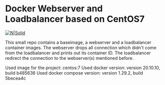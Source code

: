 # Docker Webserver and Loadbalancer based on CentOS7

[![N|Solid](https://www.docker.com/sites/default/files/social/docker_facebook_share.png)](https://www.docker.com/)

This small repo contains a baseimage, a webserver and a loadbalancer container images. The webserver drops all connection which didn't come from the loadbalancer and prints out its container ID. The loadbalancer redirect the connection to the webserver(s) mentioned before. 

Used image for the project: centos:7
Used docker version: version 20.10.10, build b485636
Used docker compose version: version 1.29.2, build 5becea4c